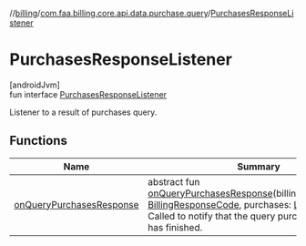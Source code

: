 //[billing](../../../index.md)/[com.faa.billing.core.api.data.purchase.query](../index.md)/[PurchasesResponseListener](index.md)

# PurchasesResponseListener

[androidJvm]\
fun interface [PurchasesResponseListener](index.md)

Listener to a result of purchases query.

## Functions

| Name | Summary |
|---|---|
| [onQueryPurchasesResponse](on-query-purchases-response.md) | abstract fun [onQueryPurchasesResponse](on-query-purchases-response.md)(billingResponseCode: [BillingResponseCode](../../com.faa.billing.core.api/-billing-response-code/index.md), purchases: [List](https://kotlinlang.org/api/latest/jvm/stdlib/kotlin.collections/-list/index.html)&lt;[Purchase](../../com.faa.billing.core.api/-purchase/index.md)&gt;)<br>Called to notify that the query purchases operation has finished. |
